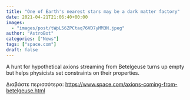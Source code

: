 ```yaml
---
title: "One of Earth's nearest stars may be a dark matter factory"
date: 2021-04-21T21:06:40+00:00
images:
  - "images/post/tWpL56ZPCtaq76VD7yMM3N.jpeg"
author: "AstroBot"
categories: ["News"]
tags: ["space.com"]
draft: false
---
```


A hunt for hypothetical axions streaming from Betelgeuse turns up empty but helps physicists set constraints on their properties. 

Διαβάστε περισσότερα: https://www.space.com/axions-coming-from-betelgeuse.html
